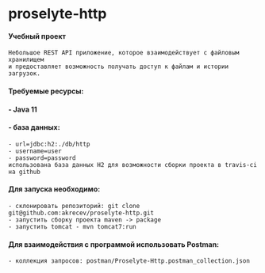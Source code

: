 # proselyte-http
#### Учебный проект
    Небольшое REST API приложение, которое взаимодействует с файловым хранилищем 
    и предоставляет возможность получать доступ к файлам и истории загрузок.
#### Требуемые ресурсы:
#### - Java 11
#### - база данных:
    - url=jdbc:h2:./db/http
    - username=user
    - password=password
    использована база данных H2 для возможности сборки проекта в travis-ci на github

#### Для запуска необходимо:
    - склонировать репозиторий: git clone git@github.com:akrecev/proselyte-http.git
    - запустить сборку проекта maven -> package
    - запустить tomcat - mvn tomcat7:run

#### Для взаимодействия с программой использовать Postman:
    - коллекция запросов: postman/Proselyte-Http.postman_collection.json